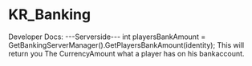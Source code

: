 # KR_Banking
 

 Developer Docs: 
 ---Serverside---
 int playersBankAmount = GetBankingServerManager().GetPlayersBankAmount(identity);
 This will return you The CurrencyAmount what a player has on his bankaccount.
